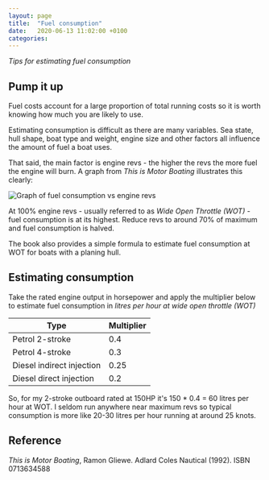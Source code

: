 ```yaml
---
layout: page
title:  "Fuel consumption"
date:   2020-06-13 11:02:00 +0100
categories:
---
```

*Tips for estimating fuel consumption*

## Pump it up
Fuel costs account for a large proportion of total running costs so it is worth knowing how much you are likely to use.

Estimating consumption is difficult as there are many variables. Sea state, hull shape, boat type and weight, engine size and other factors all influence the amount of fuel a boat uses.

That said, the main factor is engine revs - the higher the revs the more fuel the engine will burn. A graph from *This is Motor Boating* illustrates this clearly:

![Graph of fuel consumption vs engine revs](/budget-boating/images/revs.jpg)

At 100% engine revs - usually referred to as *Wide Open Throttle (WOT)* - fuel consumption is at its highest. Reduce revs to around 70% of maximum and fuel consumption is halved.

The book also provides a simple formula to estimate fuel consumption at WOT for boats with a planing hull.

## Estimating consumption
Take the rated engine output in horsepower and apply the multiplier below to estimate fuel consumption in *litres per hour at wide open throttle (WOT)*

| Type | Multiplier |
| ----- | ----- |
| Petrol 2-stroke | 0.4 |
| Petrol 4-stroke | 0.3 |
| Diesel indirect injection | 0.25 |
| Diesel direct injection | 0.2 |


So, for my 2-stroke outboard rated at 150HP it's 150 * 0.4 = 60 litres per hour at WOT. I seldom run anywhere near maximum revs so typical consumption is more like 20-30 litres per hour running at around 25 knots.

## Reference
*This is Motor Boating*, Ramon Gliewe. Adlard Coles Nautical (1992). ISBN 0713634588
